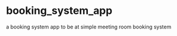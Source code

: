 booking_system_app
==================

a booking system app to be at simple meeting room booking system